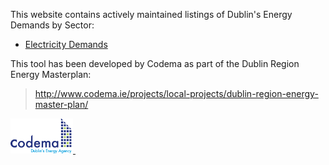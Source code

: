 This website contains actively maintained listings of Dublin's Energy Demands by Sector:

- [Electricity Demands](Elec-Demands.md)

This tool has been developed by Codema as part of the Dublin Region Energy Masterplan:

> http://www.codema.ie/projects/local-projects/dublin-region-energy-master-plan/

<a href="https://www.codema.ie/">
  <img src="img/logos/codema.png" width="100">
</a>
&emsp;